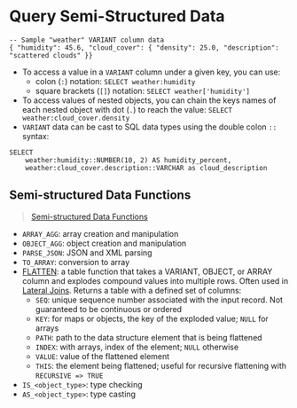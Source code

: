 # Query Semi-Structured Data #

```
-- Sample "weather" VARIANT column data
{ "humidity": 45.6, "cloud_cover": { "density": 25.0, "description": "scattered clouds" }}
```
* To access a value in a `VARIANT` column under a given key, you can use:
  * colon (`:`) notation:
  `SELECT weather:humidity`
  * square brackets (`[]`) notation: `SELECT weather['humidity']`
* To access values of nested objects, you can chain the keys names of each nested object with dot (`.`) to reach the value: `SELECT weather:cloud_cover.density`
* `VARIANT` data can be cast to SQL data types using the double colon `::` syntax:
```
SELECT
    weather:humidity::NUMBER(10, 2) AS humidity_percent,
    weather:cloud_cover.description::VARCHAR as cloud_description
```

## Semi-structured Data Functions ##
> [Semi-structured Data Functions](https://docs.snowflake.com/en/sql-reference/functions-semistructured.html)

* `ARRAY_AGG`: array creation and manipulation
* `OBJECT_AGG`: object creation and manipulation
* `PARSE_JSON`: JSON and XML parsing
* `TO_ARRAY`: conversion to array
* [FLATTEN](https://docs.snowflake.com/en/sql-reference/functions/flatten.html): a table function that takes a VARIANT, OBJECT, or ARRAY column and explodes compound values into multiple rows. Often used in [Lateral Joins](https://docs.snowflake.com/en/sql-reference/constructs/join-lateral.html#example-of-using-lateral-with-flatten). Returns a table with a defined set of columns:
  * `SEQ`: unique sequence number associated with the input record. Not guaranteed to be continuous or ordered
  * `KEY`: for maps or objects, the key of the exploded value; `NULL` for arrays
  * `PATH`: path to the data structure element that is being flattened
  * `INDEX`: with arrays, index of the element; `NULL` otherwise
  * `VALUE`: value of the flattened element
  * `THIS`: the element being flattened; useful for recursive flattening with `RECURSIVE => TRUE`
* `IS_<object_type>`: type checking
* `AS_<object_type>`: type casting
